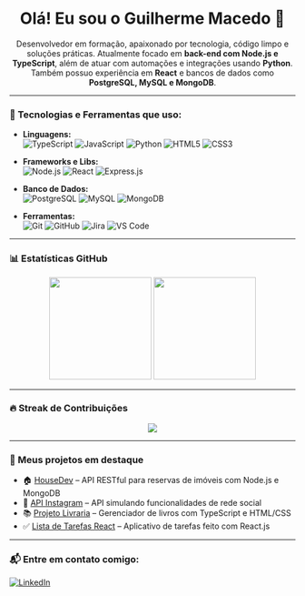 <h1 align="center">Olá! Eu sou o Guilherme Macedo 👋</h1>

<p align="center">
Desenvolvedor em formação, apaixonado por tecnologia, código limpo e soluções práticas.  
Atualmente focado em <strong>back-end com Node.js e TypeScript</strong>, além de atuar com automações e integrações usando <strong>Python</strong>. Também possuo experiência em <strong>React</strong> e bancos de dados como <strong>PostgreSQL, MySQL e MongoDB</strong>.
</p>

---

### 🚀 Tecnologias e Ferramentas que uso:

- **Linguagens:**  
  ![TypeScript](https://img.shields.io/badge/-TypeScript-3178c6?style=flat&logo=typescript&logoColor=white)
  ![JavaScript](https://img.shields.io/badge/-JavaScript-f7df1e?style=flat&logo=javascript&logoColor=black)
  ![Python](https://img.shields.io/badge/-Python-3776AB?style=flat&logo=python&logoColor=white)
  ![HTML5](https://img.shields.io/badge/-HTML5-e34f26?style=flat&logo=html5&logoColor=white)
  ![CSS3](https://img.shields.io/badge/-CSS3-1572b6?style=flat&logo=css3&logoColor=white)

- **Frameworks e Libs:**  
  ![Node.js](https://img.shields.io/badge/-Node.js-339933?style=flat&logo=node.js&logoColor=white)
  ![React](https://img.shields.io/badge/-React-61DAFB?style=flat&logo=react&logoColor=black)
  ![Express.js](https://img.shields.io/badge/-Express-000000?style=flat&logo=express&logoColor=white)

- **Banco de Dados:**  
  ![PostgreSQL](https://img.shields.io/badge/-PostgreSQL-336791?style=flat&logo=postgresql&logoColor=white)
  ![MySQL](https://img.shields.io/badge/-MySQL-00758F?style=flat&logo=mysql&logoColor=white)
  ![MongoDB](https://img.shields.io/badge/-MongoDB-47A248?style=flat&logo=mongodb&logoColor=white)

- **Ferramentas:**  
  ![Git](https://img.shields.io/badge/-Git-F05032?style=flat&logo=git&logoColor=white)
  ![GitHub](https://img.shields.io/badge/-GitHub-181717?style=flat&logo=github&logoColor=white)
  ![Jira](https://img.shields.io/badge/-Jira-0052CC?style=flat&logo=jira&logoColor=white)
  ![VS Code](https://img.shields.io/badge/-VSCode-007ACC?style=flat&logo=visual-studio-code&logoColor=white)

---

### 📊 Estatísticas GitHub

<div align="center">
  <img height="180em" src="https://github-readme-stats.vercel.app/api?username=MacedoGuilherme12&show_icons=true&theme=tokyonight&count_private=true&hide_border=true" />
  <img height="180em" src="https://github-readme-stats.vercel.app/api/top-langs/?username=MacedoGuilherme12&layout=compact&theme=tokyonight&hide_border=true&langs_count=8" />
</div>

---

### 🔥 Streak de Contribuições

<p align="center">
  <img src="https://github-readme-streak-stats.herokuapp.com/?user=MacedoGuilherme12&theme=tokyonight&hide_border=true"/>
</p>

---

### 📁 Meus projetos em destaque

- 🏠 [HouseDev](https://github.com/MacedoGuilherme12/HouseDev) – API RESTful para reservas de imóveis com Node.js e MongoDB  
- 📸 [API Instagram](https://github.com/MacedoGuilherme12/API-Instagram) – API simulando funcionalidades de rede social  
- 📚 [Projeto Livraria](https://github.com/MacedoGuilherme12/Projeto-Livraria) – Gerenciador de livros com TypeScript e HTML/CSS  
- ✅ [Lista de Tarefas React](https://github.com/MacedoGuilherme12/ListaDeTarefas) – Aplicativo de tarefas feito com React.js

---

### 📬 Entre em contato comigo:
[![LinkedIn](https://img.shields.io/badge/-LinkedIn-0077B5?style=flat&logo=linkedin&logoColor=white)](https://www.linkedin.com/in/guilherme-macedo12/)
